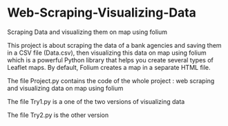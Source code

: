 # Web-Scraping-Visualizing-Data
Scraping Data and visualizing them on map using folium

This project is about scraping the data of a bank agencies and saving them in a CSV file (Data.csv), then visualizing this data on map using folium which is a powerful Python library that helps you create several types of Leaflet maps. By default, Folium creates a map in a separate HTML file. 

The file Project.py contains the code of the whole project : web scraping and visualizing data on map using folium

The file Try1.py is a one of the two versions of visualizing data 

The file Try2.py is the other version
